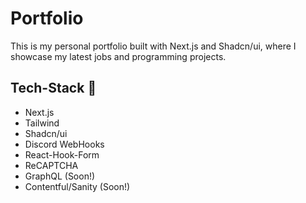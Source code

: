 # Portfolio

This is my personal portfolio built with Next.js and Shadcn/ui, where I showcase my latest jobs and programming projects. 

## Tech-Stack 🚀

+ Next.js
+ Tailwind
+ Shadcn/ui
+ Discord WebHooks
+ React-Hook-Form
+ ReCAPTCHA
+ GraphQL (Soon!)
+ Contentful/Sanity (Soon!)


